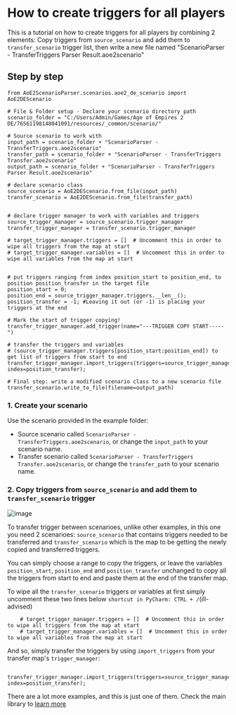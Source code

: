 # How to create triggers for all players
This is a tutorial on how to create triggers for all players by combining 2 elements: Copy triggers from `source_scenario` and add them to `transfer_scenario` trigger list, then write a new file named "ScenarioParser - TransferTriggers Parser Result.aoe2scenario"
## Step by step
```
from AoE2ScenarioParser.scenarios.aoe2_de_scenario import AoE2DEScenario

# File & Folder setup - Declare your scenario directory path
scenario_folder = "C:/Users/Admin/Games/Age of Empires 2 DE/76561198148041091/resources/_common/scenario/"

# Source scenario to work with
input_path = scenario_folder + "ScenarioParser - TransferTriggers.aoe2scenario"
transfer_path = scenario_folder + "ScenarioParser - TransferTriggers Transfer.aoe2scenario"
output_path = scenario_folder + "ScenarioParser - TransferTriggers Parser Result.aoe2scenario"

# declare scenario class
source_scenario = AoE2DEScenario.from_file(input_path)
transfer_scenario = AoE2DEScenario.from_file(transfer_path)


# declare trigger manager to work with variables and triggers
source_trigger_manager = source_scenario.trigger_manager
transfer_trigger_manager = transfer_scenario.trigger_manager

# target_trigger_manager.triggers = []  # Uncomment this in order to wipe all triggers from the map at start
# target_trigger_manager.variables = []  # Uncomment this in order to wipe all variables from the map at start


# put triggers ranging from index position_start to position_end, to position position_transfer in the target file
position_start = 0;
position_end = source_trigger_manager.triggers.__len__();
position_transfer = -1; #Leaving it out (or -1) is placing your triggers at the end

# Mark the start of trigger copying!
transfer_trigger_manager.add_trigger(name="---TRIGGER COPY START-----")

# transfer the triggers and variables
# (source_trigger_manager.triggers[position_start:position_end]) to get list of triggers from start to end
transfer_trigger_manager.import_triggers(triggers=source_trigger_manager.triggers[position_start:position_end], index=position_transfer);

# Final step: write a modified scenario class to a new scenario file
transfer_scenario.write_to_file(filename=output_path)
```
### 1. Create your scenario
Use the scenario provided in the example folder:
 - Source scenario called `ScenarioParser - TransferTriggers.aoe2scenario`, or change the `input_path` to your scenario name.
 - Transfer scenario called `ScenarioParser - TransferTriggers Transfer.aoe2scenario`, or change the `transfer_path` to your scenario name.
### 2. Copy triggers from `source_scenario` and add them to `transfer_scenario` trigger 

![image](https://user-images.githubusercontent.com/40296674/161375045-7dc42fab-d0f6-445d-b164-af747fee9b4a.png)

To transfer trigger between scenarioes, unlike other examples, in this one you need 2 scenarioes: `source_scenario` that contains triggers needed to be transferred and `transfer_scenario` which is the map to be getting the newly copied and transferred triggers.

You can simply choose a range to copy the triggers, or leave the variables `position_start`, `position_end` and `position_transfer` unchanged to copy all the triggers from start to end and paste them at the end of the transfer map. 

To wipe all the `transfer_scenario` triggers or variables at first simply uncomment these two lines below `shortcut in PyCharm: CTRL + /`(ill-advised)

```
    # target_trigger_manager.triggers = []  # Uncomment this in order to wipe all triggers from the map at start
    # target_trigger_manager.variables = []  # Uncomment this in order to wipe all variables from the map at start
```

And so, simply transfer the triggers by using `import_triggers` from your transfer map's `trigger_manager`:

```
    transfer_trigger_manager.import_triggers(triggers=source_trigger_manager.triggers[position_start:position_end], index=position_transfer);
```



There are a lot more examples, and this is just one of them. Check the main library to [learn more](https://github.com/KSneijders/AoE2ScenarioParser)

